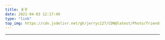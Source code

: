 ```yaml
---
title: 关于
date: 2021-04-03 12:17:49
type: "link"
top_img: https://cdn.jsdelivr.net/gh/jerryc127/CDN@latest/Photo/friends.jpg
---
```


***



